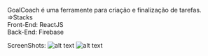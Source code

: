 <p>
  GoalCoach é uma ferramente para criação e finalização de tarefas.</br>
  =>Stacks</br>
  Front-End: ReactJS</br>
  Back-End: Firebase</br>
</p>


ScreenShots:
![alt text](https://raw.githubusercontent.com/lucasmpbarga/reactJS-Redux-Mastering-Web-Apps/master/readme_img/Captura%20de%20Tela%202018-07-05%20%C3%A0s%2011.11.26.png)
![alt text](https://raw.githubusercontent.com/lucasmpbarga/reactJS-Redux-Mastering-Web-Apps/master/readme_img/Captura%20de%20Tela%202018-07-05%20%C3%A0s%2011.12.59.png)
